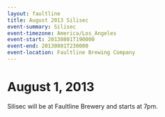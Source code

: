 ```yaml
---
layout: faultline
title: August 2013 Silisec
event-summary: Silisec
event-timezone: America/Los_Angeles
event-start: 20130801T190000
event-end: 20130801T230000
event-location: Faultline Brewing Company
---
```


# August 1, 2013

Silisec will be at Faultline Brewery and starts at 7pm.
